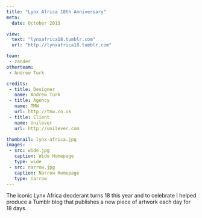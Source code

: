 ```yaml
---
title: "Lynx Africa 18th Anniversary"
meta:
  date: October 2013

view:
  text: "lynxafrica18.tumblr.com"
  url: "http://lynxafrica18.tumblr.com"

team:
 - zander
otherteam:
 - Andrew Turk

credits:
 - title: Designer
   name: Andrew Turk
 - title: Agency
   name: TMW
   url: http://tmw.co.uk
 - title: Client
   name: Unilever
   url: http://unilever.com

thumbnail: lynx-africa.jpg
images:
 - src: wide.jpg
   caption: Wide Homepage
   type: wide
 - src: narrow.jpg
   caption: Narrow Homepage
   type: narrow
---
```

The iconic Lynx Africa deoderant turns 18 this year and to celebrate I helped produce a Tumblr blog that publishes a new piece of artwork each day for 18 days.

